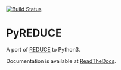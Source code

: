 [![Build Status](https://travis-ci.org/AWehrhahn/PyReduce.svg?branch=master)](https://travis-ci.org/AWehrhahn/PyReduce)

# PyREDUCE

A port of [REDUCE](http://www.astro.uu.se/~piskunov/RESEARCH/REDUCE/) to Python3.

Documentation is available at [ReadTheDocs](https://pyreduce-astro.readthedocs.io/en/latest/index.html).
